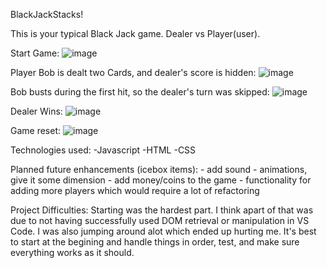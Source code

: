 BlackJackStacks!

This is your typical Black Jack game. Dealer vs Player(user). 

Start Game:
![image](https://user-images.githubusercontent.com/56799470/184588826-d1c30de7-689a-4fdf-8dc3-fd11d94eb80f.png)

Player Bob is dealt two Cards, and dealer's score is hidden:
![image](https://user-images.githubusercontent.com/56799470/184588927-13d0405d-d8bf-4109-ab91-b2291dfb8e50.png)

Bob busts during the first hit, so the dealer's turn was skipped: 
![image](https://user-images.githubusercontent.com/56799470/184589072-fb509fa7-e9c7-4b27-82cc-c1f6c1f89fca.png)

Dealer Wins:
![image](https://user-images.githubusercontent.com/56799470/184588726-53a8505a-2bc5-4f1a-a7ef-43f5bbdea134.png)

Game reset:
![image](https://user-images.githubusercontent.com/56799470/184589262-0c73175b-4ef1-4bc8-93eb-0f76df0b64a2.png)



Technologies used: 
    -Javascript
    -HTML
    -CSS


Planned future enhancements (icebox items):
    - add sound
    - animations, give it some dimension
    - add money/coins to the game
    - functionality for adding more players which would require a lot of refactoring


Project Difficulties:
Starting was the hardest part. I think apart of that was due to not having successfully used DOM retrieval or manipulation in VS Code. I was also jumping around alot which ended up hurting me. It's best to start at the begining and handle things in order, test, and make sure everything works as it should. 

